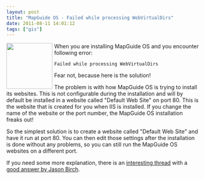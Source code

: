 ```yaml
---
layout: post
title: "MapGuide OS - Failed while processing WebVirtualDirs"
date: 2011-08-11 14:01:12
tags: ["gis"]
---
```

<img style="float:left;margin-right:5px;" title="Error!" src="{{ site.baseurl }}/files/images/2011/08/error.png" alt="" width="120" />
When you are installing MapGuide OS and you encounter following error:

`Failed while processing WebVirtualDirs`

Fear not, because here is the solution!

The problem is with how MapGuide OS is trying to install its websites. This is not configurable during the installation and will by default be installed in a website called "Default Web Site" on port 80. This is the website that is created for you when IIS is installed. If you change the name of the website or the port number, the MapGuide OS installation freaks out!

So the simplest solution is to create a website called "Default Web Site" and have it run at port 80. You can then edit those settings after the installation is done without any problems, so you can still run the MapGuide OS websites on a different port.

If you need some more explanation, there is an [interesting thread](http://osgeo-org.1803224.n2.nabble.com/Installation-error-td3858392.html) with a [good answer by Jason Birch](http://www.jasonbirch.com/nodes/).
